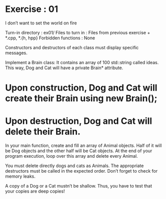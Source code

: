 
# Exercise : 01
I don’t want to set the world on fire

Turn-in directory : ex01/
Files to turn in : Files from previous exercise + *.cpp, *.{h, hpp}
Forbidden functions : None

Constructors and destructors of each class must display specific messages.

Implement a Brain class:
It contains an array of 100 std::string called ideas.
This way, Dog and Cat will have a private Brain* attribute.

# Upon construction, Dog and Cat will create their Brain using new Brain();
# Upon destruction, Dog and Cat will delete their Brain.

In your main function, create and fill an array of Animal objects. 
Half of it will be Dog objects and the other half will be Cat objects.
At the end of your program execution, loop over this array and delete every Animal. 

You must delete directly dogs and cats as Animals. 
The appropriate destructors must be called in the expected order.
Don’t forget to check for memory leaks.

A copy of a Dog or a Cat mustn’t be shallow. 
Thus, you have to test that your copies are deep copies!